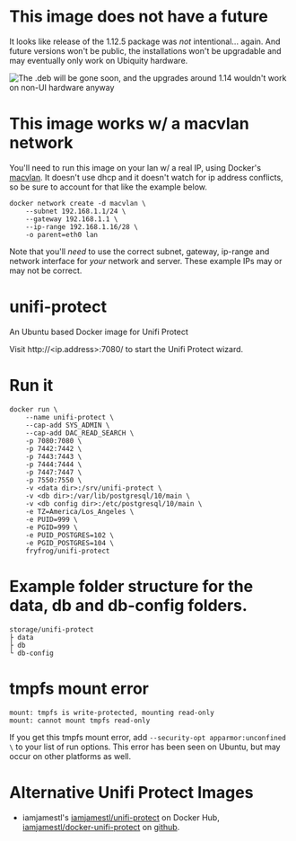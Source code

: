 # This image does not have a future

It looks like release of the 1.12.5 package was *not* intentional... again. And future versions won't be public, the installations won't be upgradable and may eventually only work on Ubiquity hardware.

![The .deb will be gone soon, and the upgrades around 1.14 wouldn't work on non-UI hardware anyway](https://i.imgur.com/dSlWvZY.png)

# This image works w/ a macvlan network

You'll need to run this image on your lan w/ a real IP, using Docker's [macvlan](https://docs.docker.com/network/macvlan/). It doesn't use dhcp and it doesn't watch for ip address conflicts, so be sure to account for that like the example below.

```
docker network create -d macvlan \
    --subnet 192.168.1.1/24 \
    --gateway 192.168.1.1 \
    --ip-range 192.168.1.16/28 \
    -o parent=eth0 lan
```

Note that you'll *need* to use the correct subnet, gateway, ip-range and network interface for *your* network and server. These example IPs may or may not be correct.

# unifi-protect
An Ubuntu based Docker image for Unifi Protect

Visit http://<ip.address>:7080/ to start the Unifi Protect wizard.

# Run it

```
docker run \
    --name unifi-protect \
    --cap-add SYS_ADMIN \
    --cap-add DAC_READ_SEARCH \
    -p 7080:7080 \
    -p 7442:7442 \
    -p 7443:7443 \
    -p 7444:7444 \
    -p 7447:7447 \
    -p 7550:7550 \
    -v <data dir>:/srv/unifi-protect \
    -v <db dir>:/var/lib/postgresql/10/main \
    -v <db config dir>:/etc/postgresql/10/main \
    -e TZ=America/Los_Angeles \
    -e PUID=999 \
    -e PGID=999 \
    -e PUID_POSTGRES=102 \
    -e PGID_POSTGRES=104 \
    fryfrog/unifi-protect
```

# Example folder structure for the data, db and db-config folders.

```
storage/unifi-protect
├ data
├ db
└ db-config
```

#  tmpfs mount error

```
mount: tmpfs is write-protected, mounting read-only
mount: cannot mount tmpfs read-only
```

If you get this tmpfs mount error, add `--security-opt apparmor:unconfined \` to your list of run options. This error has been seen on Ubuntu, but may occur on other platforms as well.

# Alternative Unifi Protect Images

* iamjamestl's [iamjamestl/unifi-protect](https://hub.docker.com/r/iamjamestl/unifi-protect) on Docker Hub, [iamjamestl/docker-unifi-protect](https://github.com/iamjamestl/docker-unifi-protect) on [github](
).
